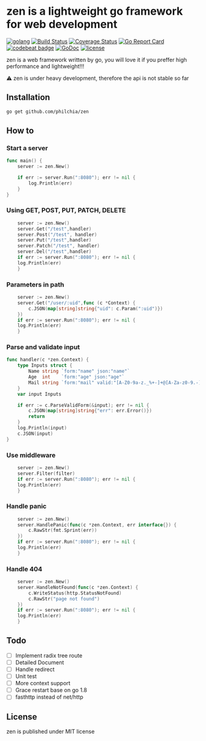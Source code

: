# zen is a lightweight go framework for web development

[![golang](https://img.shields.io/badge/Language-Go-green.svg?style=flat)](https://golang.org)
[![Build Status](https://travis-ci.org/philchia/zen.svg?branch=master)](https://travis-ci.org/philchia/zen)
[![Coverage Status](https://coveralls.io/repos/github/philchia/zen/badge.svg?branch=master)](https://coveralls.io/github/philchia/zen?branch=master)
[![Go Report Card](https://goreportcard.com/badge/github.com/philchia/zen)](https://goreportcard.com/report/github.com/philchia/zen)
[![codebeat badge](https://codebeat.co/badges/fdac6135-0381-45f4-8972-4234f485e6c5)](https://codebeat.co/projects/github-com-philchia-zen-master)
[![GoDoc](https://godoc.org/github.com/philchia/zen?status.svg)](https://godoc.org/github.com/philchia/zen)
[![license](https://img.shields.io/github/license/mashape/apistatus.svg)](https://opensource.org/licenses/MIT)

zen is a web framework written by go, you will love it if you preffer high performance and lightweight!!!

⚠️ zen is under heavy development, therefore the api is not stable so far

## Installation

```bash
go get github.com/philchia/zen
```

## How to

### Start a server

```go
func main() {
	server := zen.New()

	if err := server.Run(":8080"); err != nil {
		log.Println(err)
	}
}
```

### Using GET, POST, PUT, PATCH, DELETE

```go
	server := zen.New()
	server.Get("/test",handler)
	server.Post("/test", handler)
	server.Put("/test",handler)
	server.Patch("/test", handler)
	server.Del("/test",handler)
	if err := server.Run(":8080"); err != nil {
	log.Println(err)
	}
```

### Parameters in path

```go
	server := zen.New()
	server.Get("/user/:uid",func (c *Context) {
		c.JSON(map[string]string{"uid": c.Param(":uid")})
	})
	if err := server.Run(":8080"); err != nil {
	log.Println(err)
	}
```

### Parse and validate input

```go
func handler(c *zen.Context) {
	type Inputs struct {
		Name string `form:"name" json:"name"`
		Age  int    `form:"age" json:"age"`
		Mail string `form:"mail" valid:"[A-Z0-9a-z._%+-]+@[A-Za-z0-9.-]+\\.[A-Za-z]{2,64}" msg:"Illegal email" json:"mail"`
	}
	var input Inputs

	if err := c.ParseValidForm(&input); err != nil {
		c.JSON(map[string]string{"err": err.Error()})
		return
	}
	log.Println(input)
	c.JSON(input)
}
```

### Use middleware

```go
	server := zen.New()
	server.Filter(filter)
	if err := server.Run(":8080"); err != nil {
	log.Println(err)
	}
```

### Handle panic

```go
	server := zen.New()
	server.HandlePanic(func(c *zen.Context, err interface{}) {
		c.RawStr(fmt.Sprint(err))
	})
	if err := server.Run(":8080"); err != nil {
	log.Println(err)
	}
```

### Handle 404

```go
	server := zen.New()
	server.HandleNotFound(func(c *zen.Context) {
		c.WriteStatus(http.StatusNotFound)
		c.RawStr("page not found")
	})
	if err := server.Run(":8080"); err != nil {
	log.Println(err)
	}
```

## Todo

- [ ] Implement radix tree route
- [ ] Detailed Document
- [ ] Handle redirect
- [ ] Unit test
- [ ] More context support
- [ ] Grace restart base on go 1.8
- [ ] fasthttp instead of net/http

## License

zen is published under MIT license